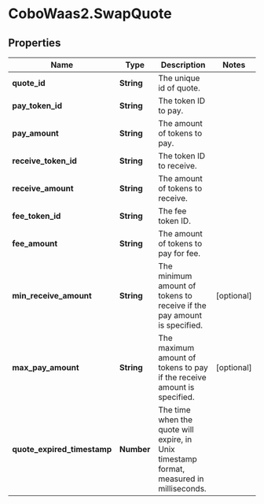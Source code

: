 # CoboWaas2.SwapQuote

## Properties

Name | Type | Description | Notes
------------ | ------------- | ------------- | -------------
**quote_id** | **String** | The unique id of quote. | 
**pay_token_id** | **String** | The token ID to pay. | 
**pay_amount** | **String** | The amount of tokens to pay. | 
**receive_token_id** | **String** | The token ID to receive. | 
**receive_amount** | **String** | The amount of tokens to receive. | 
**fee_token_id** | **String** | The fee token ID. | 
**fee_amount** | **String** | The amount of tokens to pay for fee. | 
**min_receive_amount** | **String** | The minimum amount of tokens to receive if the pay amount is specified. | [optional] 
**max_pay_amount** | **String** | The maximum amount of tokens to pay if the receive amount is specified. | [optional] 
**quote_expired_timestamp** | **Number** | The time when the quote will expire, in Unix timestamp format, measured in milliseconds. | 


